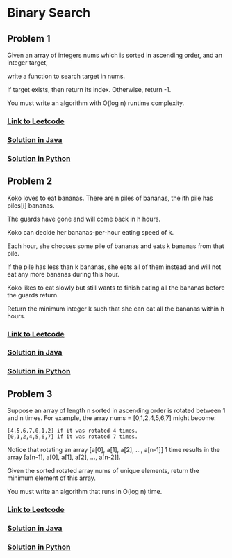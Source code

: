 # Binary Search

## Problem 1

Given an array of integers nums which is sorted in ascending order, and an integer target,

write a function to search target in nums.

If target exists, then return its index. Otherwise, return -1.

You must write an algorithm with O(log n) runtime complexity.

### [Link to Leetcode](https://leetcode.com/problems/binary-search/)
### [Solution in Java](Solution.java#L5)
### [Solution in Python](solution.py#L3)

## Problem 2

Koko loves to eat bananas. There are n piles of bananas, the ith pile has piles[i] bananas. 

The guards have gone and will come back in h hours.

Koko can decide her bananas-per-hour eating speed of k. 

Each hour, she chooses some pile of bananas and eats k bananas from that pile. 

If the pile has less than k bananas, she eats all of them instead and will not eat any more bananas during this hour.

Koko likes to eat slowly but still wants to finish eating all the bananas before the guards return.

Return the minimum integer k such that she can eat all the bananas within h hours.

### [Link to Leetcode](https://leetcode.com/problems/koko-eating-bananas/)
### [Solution in Java](Solution.java#L22)
### [Solution in Python](solution.py#L20)

## Problem 3

Suppose an array of length n sorted in ascending order is rotated between 1 and n times. For example, the array nums = [0,1,2,4,5,6,7] might become:

    [4,5,6,7,0,1,2] if it was rotated 4 times.
    [0,1,2,4,5,6,7] if it was rotated 7 times.

Notice that rotating an array [a[0], a[1], a[2], ..., a[n-1]] 1 time results in the array [a[n-1], a[0], a[1], a[2], ..., a[n-2]].

Given the sorted rotated array nums of unique elements, return the minimum element of this array.

You must write an algorithm that runs in O(log n) time.

### [Link to Leetcode](https://leetcode.com/problems/find-minimum-in-rotated-sorted-array/)
### [Solution in Java](Solution.java#L45)
### [Solution in Python](solution.py#L42)

